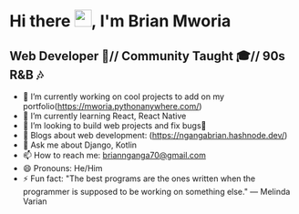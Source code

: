 # Hi there <img src="https://raw.githubusercontent.com/MartinHeinz/MartinHeinz/master/wave.gif" width="30px">, I'm Brian Mworia
## Web Developer 🐍// Community Taught 🎓// 90s R&B 🎶
<!--
**mworia-Br/mworia-Br** is a ✨ _special_ ✨ repository because its `README.md` (this file) appears on your GitHub profile.

Here are some ideas to get you started:
-->
- 🔭 I’m currently working on cool projects to add on my portfolio(https://mworia.pythonanywhere.com/)
- 🌱 I’m currently learning React, React Native
- 👯 I’m looking to build web projects and fix bugs🐞
- 📝 Blogs about web development: (https://ngangabrian.hashnode.dev/)
- 💬 Ask me about Django, Kotlin
- 📫 How to reach me: briannganga70@gmail.com
- 😄 Pronouns: He/Him
- ⚡ Fun fact: "The best programs are the ones written when the programmer is supposed to be working on something else." — Melinda Varian
